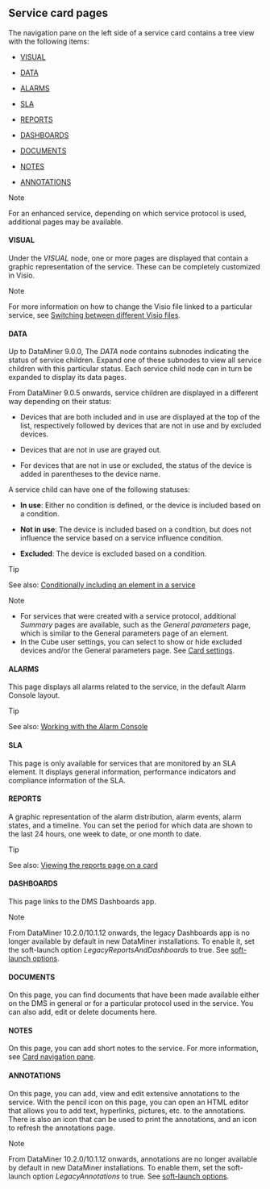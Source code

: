 ## Service card pages

The navigation pane on the left side of a service card contains a tree view with the following items:

- [VISUAL](#visual)

- [DATA](#data)

- [ALARMS](#alarms)

- [SLA](#sla)

- [REPORTS](#reports)

- [DASHBOARDS](#dashboards)

- [DOCUMENTS](#documents)

- [NOTES](#notes)

- [ANNOTATIONS](#annotations)

> [!NOTE]
> For an enhanced service, depending on which service protocol is used, additional pages may be available.

#### VISUAL

Under the *VISUAL* node, one or more pages are displayed that contain a graphic representation of the service. These can be completely customized in Visio.

> [!NOTE]
> For more information on how to change the Visio file linked to a particular service, see [Switching between different Visio files](../protocols/Managing_Visio_files_linked_to_protocols.md#switching-between-different-visio-files).

#### DATA

Up to DataMiner 9.0.0, The *DATA* node contains subnodes indicating the status of service children. Expand one of these subnodes to view all service children with this particular status. Each service child node can in turn be expanded to display its data pages.

From DataMiner 9.0.5 onwards, service children are displayed in a different way depending on their status:

- Devices that are both included and in use are displayed at the top of the list, respectively followed by devices that are not in use and by excluded devices.

- Devices that are not in use are grayed out.

- For devices that are not in use or excluded, the status of the device is added in parentheses to the device name.

A service child can have one of the following statuses:

- **In use**: Either no condition is defined, or the device is included based on a condition.

- **Not in use**: The device is included based on a condition, but does not influence the service based on a service influence condition.

- **Excluded**: The device is excluded based on a condition.

> [!TIP]
> See also:
> [Conditionally including an element in a service](Conditionally_including_an_element_in_a_service.md)

> [!NOTE]
> - For services that were created with a service protocol, additional *Summary* pages are available, such as the *General parameters* page, which is similar to the General parameters page of an element.
> - In the Cube user settings, you can select to show or hide excluded devices and/or the General parameters page. See [Card settings](../../part_1/GettingStarted/User_settings.md#card-settings).

#### ALARMS

This page displays all alarms related to the service, in the default Alarm Console layout.

> [!TIP]
> See also:
> [Working with the Alarm Console](../alarms/Working_with_the_Alarm_Console.md)

#### SLA

This page is only available for services that are monitored by an SLA element. It displays general information, performance indicators and compliance information of the SLA.

#### REPORTS

A graphic representation of the alarm distribution, alarm events, alarm states, and a timeline. You can set the period for which data are shown to the last 24 hours, one week to date, or one month to date.

> [!TIP]
> See also:
> [Viewing the reports page on a card](../../part_4/reporter/Viewing_the_reports_page_on_a_card.md)

#### DASHBOARDS

This page links to the DMS Dashboards app.

> [!NOTE]
> From DataMiner 10.2.0/10.1.12 onwards, the legacy Dashboards app is no longer available by default in new DataMiner installations. To enable it, set the soft-launch option *LegacyReportsAndDashboards* to true. See [soft-launch options](https://community.dataminer.services/documentation/soft-launch-options/).

#### DOCUMENTS

On this page, you can find documents that have been made available either on the DMS in general or for a particular protocol used in the service. You can also add, edit or delete documents here.

#### NOTES

On this page, you can add short notes to the service. For more information, see [Card navigation pane](../../part_1/GettingStarted/Working_with_cards_in_DataMiner_Cube.md#card-navigation-pane).

#### ANNOTATIONS

On this page, you can add, view and edit extensive annotations to the service. With the pencil icon on this page, you can open an HTML editor that allows you to add text, hyperlinks, pictures, etc. to the annotations. There is also an icon that can be used to print the annotations, and an icon to refresh the annotations page.

> [!NOTE]
> From DataMiner 10.2.0/10.1.12 onwards, annotations are no longer available by default in new DataMiner installations. To enable them, set the soft-launch option *LegacyAnnotations* to true. See [soft-launch options](https://community.dataminer.services/documentation/soft-launch-options/).
>
